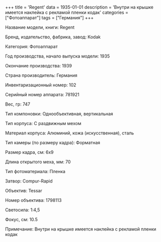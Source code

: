 +++
title = 'Regent'
data = 1935-01-01
description = 'Внутри на крышке имеется наклейка с рекламой пленки кодак'
categories = ["Фотоаппарат"]
tags = ["Германия"]
+++

Название модели, книги: Regent

Бренд, издательство, фабрика, завод: Kodak

Категория: Фотоаппарат

Год производства, начало выпуска модели: 1935

Окончание производства: 1939

Страна производитель: Германия

Инвентаризационный номер: 102

Серийный номер аппарата: 781921

Вес, гр: 747

Тип компоновки: Однообъективная, вертикальная

Тип корпуса: С раздвижным мехом

Материал корпуса: Алюминий, кожа (искусственная), сталь

Тип камеры (по размеру кадра): Форматная

Размер кадра, см: 6х9

Длина открытого меха, мм: 70

Тип фотоматериала: Пленка

Затвор: Compur-Rapid

Объектив: Tessar

Номер объектива: 1798113

Светосила: 1:4,5

Фокус, см: 10.5

Примечание: Внутри на крышке имеется наклейка с рекламой пленки кодак

